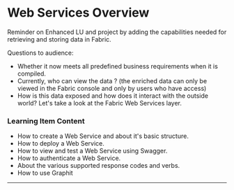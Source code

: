 # Web Services Overview

 Reminder on Enhanced LU and project by adding the capabilities needed for retrieving and storing data in Fabric. 


 Questions to audience:

- Whether it now meets all predefined business requirements when it is compiled.
- Currently, who can view the data ? (the enriched data can only be viewed in the Fabric console and only by users who have access) 
- How is this data exposed and how does it interact with the outside world? Let's take a look at the Fabric Web Services layer.  


### Learning Item Content

- How to create a Web Service and about it's basic structure.
- How to deploy a Web Service.
- How to view and test a Web Service using Swagger. 
- How to authenticate a Web Service.
- About the various supported response codes and verbs.
- How to use Graphit
<!--How to manage access rights for your web service- once Admin item is ready-->


------
